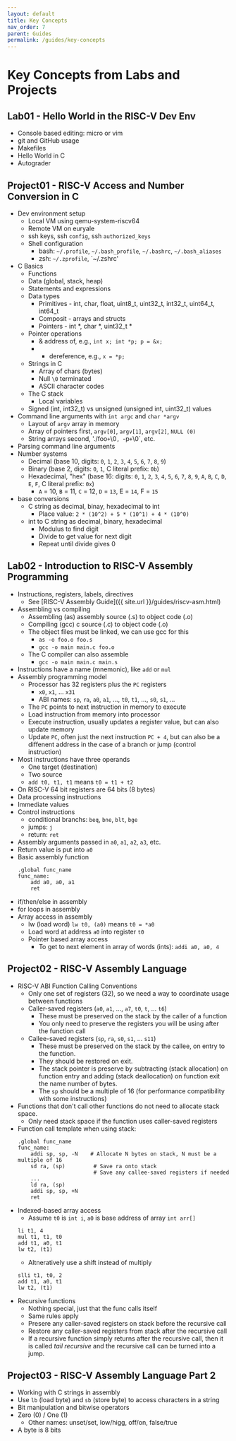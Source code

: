```yaml
---
layout: default
title: Key Concepts
nav_order: 7
parent: Guides
permalink: /guides/key-concepts
---
```


# Key Concepts from Labs and Projects

## Lab01 - Hello World in the RISC-V Dev Env

- Console based editing: micro or vim
- git and GitHub usage
- Makefiles
- Hello World in C
- Autograder

## Project01 - RISC-V Access and Number Conversion in C

- Dev environment setup
  - Local VM using qemu-system-riscv64
  - Remote VM on euryale
  - ssh keys, ssh `config`, ssh `authorized_keys`
  - Shell configuration
    - bash: `~/.profile`, `~/.bash_profile`, `~/.bashrc`, `~/.bash_aliases`
    - zsh: `~/.zprofile`, `~/.zshrc'
- C Basics
  - Functions
  - Data (global, stack, heap)
  - Statements and expressions
  - Data types
    - Primitives - int, char, float, uint8_t, uint32_t, int32_t, uint64_t, int64_t
    - Composit - arrays and structs
    - Pointers - int *, char *, uint32_t *
  - Pointer operations
    - & address of, e.g., `int x; int *p; p = &x;`
    - * dereference, e.g., `x = *p;`
  - Strings in C
    - Array of chars (bytes)
    - Null `\0` terminated
    - ASCII character codes
  - The C stack
    - Local variables
  - Signed (int, int32_t) vs unsigned (unsigned int, uint32_t) values
- Command line arguments with `int argc` and `char *argv`
  - Layout of `argv` array in memory
  - Array of pointers first, `argv[0]`, `argv[1]`, `argv[2]`, `NULL (0)`
  - String arrays second, './foo` + `\0`, `-p` + `\0`, etc.
- Parsing command line arguments
- Number systems
  - Decimal (base 10, digits: `0`, `1`, `2`, `3`, `4`, `5`, `6`, `7`, `8`, `9`)
  - Binary (base 2, digits: `0`, `1`, C literal prefix: `0b`)
  - Hexadecimal, "hex" (base 16: digits: `0`, `1`, `2`, `3`, `4`, `5`, `6`, `7`, `8`, `9`, `A`, `B`, `C`, `D`, `E`, `F`, C literal prefix: `0x`)
    - `A` = 10, `B` = 11, `C` = 12, `D` = `13`, E = `14`, F = `15`
- base conversions
  - C string as decimal, binay, hexadecimal to int
    - Place value: `2 * (10^2) + 5 * (10^1) + 4 * (10^0)`   
  - int to C string as decimal, binary, hexadecimal
    - Modulus to find digit
    - Divide to get value for next digit
    - Repeat until divide gives 0   

## Lab02 - Introduction to RISC-V Assembly Programming

- Instructions, registers, labels, directives
  - See [RISC-V Assembly Guide]({{ site.url }}/guides/riscv-asm.html)
- Assembling vs compiling
  - Assembling (as) assembly source (.s) to object code (.o)
  - Compiling (gcc) c source (.c) to object code (.o)
  - The object files must be linked, we can use gcc for this
    - `as -o foo.o foo.s`
    - `gcc -o main main.c foo.o`      
  - The C compiler can also assemble
    - `gcc -o main main.c main.s`
- Instructions have a name (mnemonic), like `add` or `mul`
- Assembly programming model
  - Processor has 32 registers plus the `PC` registers
    - `x0`, `x1`, ... `x31`
    - ABI names: `sp`, `ra`, `a0`, `a1`, ..., `t0`, `t1`, ..., `s0`, `s1`, ...
  - The `PC` points to next instruction in memory to execute
  - Load instruction from memory into processor
  - Execute instruction, usually updates a register value, but can also update memory
  - Update `PC`, often just the next instruction `PC + 4`, but can also be a diffenent address in the case of a branch or jump (control instruction)
- Most instructions have three operands
  - One target (destination)
  - Two source
  - `add t0, t1, t1` means `t0 = t1 + t2`
- On RISC-V 64 bit registers are 64 bits (8 bytes)
- Data processing instructions
- Immediate values
- Control instructions
  - conditional branchs: `beq`, `bne`, `blt`, `bge`
  - jumps: `j`
  - return: `ret`
- Assembly arguments passed in `a0`, `a1`, `a2`, `a3`, etc.
- Return value is put into `a0`
- Basic assembly function
  ```text
  .global func_name
  func_name:
      add a0, a0, a1
      ret
  ```
- if/then/else in assembly
- for loops in assembly
- Array access in assembly
  - lw (load word) `lw t0, (a0)` means `t0 = *a0`
  - Load word at address `a0` into register `t0`
  - Pointer based array access
    - To get to next element in array of words (ints): `addi a0, a0, 4`

## Project02 - RISC-V Assembly Language

- RISC-V ABI Function Calling Conventions
  - Only one set of registers (32), so we need a way to coordinate usage between functions
  - Caller-saved registers (`a0`, `a1`, ..., `a7`, `t0`, `t`, ... `t6`)
    - These must be preserved on the stack by the caller of a function
    - You only need to preserve the registers you will be using after the function call
  - Callee-saved registers (`sp`, `ra`, `s0`, `s1`, ... `s11`)
    - These must be preserved on the stack by the callee, on entry to the function.
    - They should be restored on exit.
    - The stack pointer is preserve by subtracting (stack allocation) on function entry and adding (stack deallocation) on function exit the name number of bytes.
    - The `sp` should be a multiple of 16 (for performance compatibility with some instructions)
- Functions that don't call other functions do not need to allocate stack space.
  - Only need stack space if the function uses caller-saved registers
- Function call template when using stack:
  ```text
  .global func_name
  func_name:
      addi sp, sp, -N    # Allocate N bytes on stack, N must be a multiple of 16
      sd ra, (sp)         # Save ra onto stack
                          # Save any callee-saved registers if needed
      ...
      ld ra, (sp)
      addi sp, sp, +N
      ret
  ```
- Indexed-based array access
  - Assume `t0` is `int i`, `a0` is base address of array `int arr[]`
  ```text
  li t1, 4
  mul t1, t1, t0
  add t1, a0, t1
  lw t2, (t1)
  ```
  - Altneratively use a shift instead of multiply
  ```text
  slli t1, t0, 2
  add t1, a0, t1
  lw t2, (t1)
- Recursive functions
  - Nothing special, just that the func calls itself
  - Same rules apply
  - Presere any caller-saved registers on stack before the recursive call
  - Restore any caller-saved registers from stack after the recursive call
  - If a recursive function simply returns after the recursive call, then it is called *tail recursive* and the recursive call can be turned into a jump.
 
 
## Project03 - RISC-V Assembly Language Part 2

- Working with C strings in assembly
- Use `lb` (load byte) and `sb` (store byte) to access characters in a string
- Bit manipulation and bitwise operators
- Zero (0) / One (1)
  - Other names: unset/set, low/higg, off/on, false/true
- A byte is 8 bits
  


    
    

